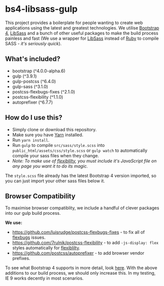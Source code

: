 # bs4-libsass-gulp
This project provides a boilerplate for people wanting to create web applications using the latest and greatest technologies. We utilise [Bootstrap 4](https://v4-alpha.getbootstrap.com/), [LibSass](http://sass-lang.com/libsass) and a bunch of other useful packages to make the build process painless and fast (We use a wrapper for [LibSass](http://sass-lang.com/libsass) instead of [Ruby](https://www.ruby-lang.org/en/) to compile SASS - *it's seriously quick*).

## What's included?
* bootstrap (^4.0.0-alpha.6)
* gulp (^3.9.1)
* gulp-postcss (^6.4.0)
* gulp-sass (^3.1.0)
* postcss-flexbugs-fixes (^2.1.0)
* postcss-flexibility (^1.1.0)
* autoprefixer (^6.7.7)

## How do I use this?
* Simply clone or download this repository.
* Make sure you have [Yarn](https://yarnpkg.com/en/docs/install) installed.
* Run `yarn install`.
* Run `gulp` to compile `src/sass/style.scss` into `public_html/assets/css/style.scss` or `gulp watch` to automatically compile your sass files when they change.
* *Note: To make use of [flexiblilty](https://github.com/jonathantneal/flexibility), you must include it's JavaScript file on any page you want it to do its magic.*

The `style.scss` file already has the latest Bootstrap 4 version imported, so you can just import your other sass files below it.

## Browser Compatibility
To maximise browser compatiblity, we include a handful of clever packages into our gulp build process.

**We use:**
* https://github.com/luisrudge/postcss-flexbugs-fixes - to fix all of [flexbugs](https://github.com/philipwalton/flexbugs) issues.
* https://github.com/7rulnik/postcss-flexibility - to add `-js-display: flex` styles automatically for [flexiblilty](https://github.com/jonathantneal/flexibility).
* https://github.com/postcss/autoprefixer - to add browser vendor prefixes.

To see what Bootstrap 4 supports in more detail, look [here](https://v4-alpha.getbootstrap.com/getting-started/browsers-devices/). With the above additions to our build process, we should only increase this. In my testing, IE 9 works decently in most scenarios.

